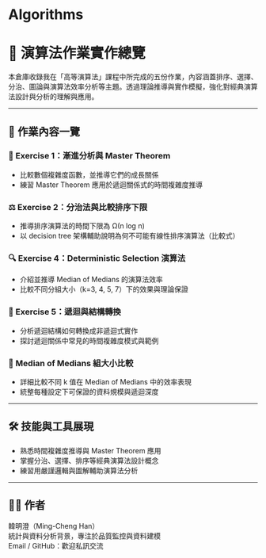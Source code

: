 # Algorithms
# 📘 演算法作業實作總覽

本倉庫收錄我在「高等演算法」課程中所完成的五份作業，內容涵蓋排序、選擇、分治、圖論與演算法效率分析等主題。透過理論推導與實作模擬，強化對經典演算法設計與分析的理解與應用。

---

## 📂 作業內容一覽

### 🔢 Exercise 1：漸進分析與 Master Theorem
- 比較數個複雜度函數，並推導它們的成長關係
- 練習 Master Theorem 應用於遞迴關係式的時間複雜度推導

### ⚖️ Exercise 2：分治法與比較排序下限
- 推導排序演算法的時間下限為 Ω(n log n)
- 以 decision tree 架構輔助說明為何不可能有線性排序演算法（比較式）

### 🔍 Exercise 4：Deterministic Selection 演算法
- 介紹並推導 Median of Medians 的演算法效率
- 比較不同分組大小（k=3, 4, 5, 7）下的效果與理論保證

### 🔁 Exercise 5：遞迴與結構轉換
- 分析遞迴結構如何轉換成非遞迴式實作
- 探討遞迴關係中常見的時間複雜度模式與範例

### 🧮 Median of Medians 組大小比較
- 詳細比較不同 k 值在 Median of Medians 中的效率表現
- 統整每種設定下可保證的資料規模與遞迴深度

---

## 🛠️ 技能與工具展現

- 熟悉時間複雜度推導與 Master Theorem 應用
- 掌握分治、選擇、排序等經典演算法設計概念
- 練習用嚴謹邏輯與圖解輔助演算法分析

---

## 👨‍💻 作者

韓明澄（Ming-Cheng Han）  
統計與資料分析背景，專注於品質監控與資料建模  
Email / GitHub：歡迎私訊交流  
